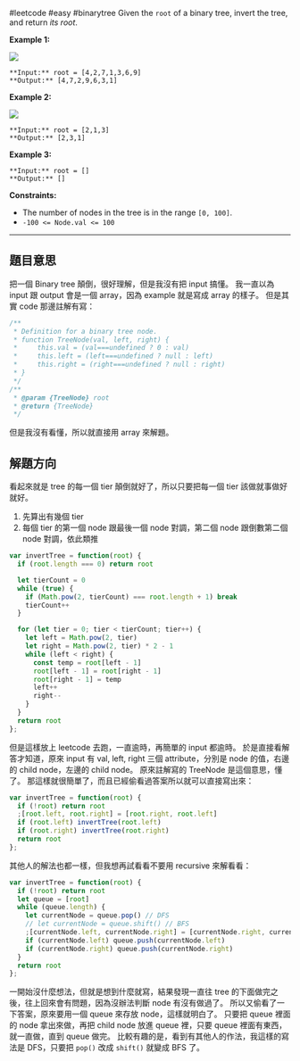 #leetcode #easy #binarytree
Given the `root` of a binary tree, invert the tree, and return _its root_.

**Example 1:**

![](https://assets.leetcode.com/uploads/2021/03/14/invert1-tree.jpg)

```
**Input:** root = [4,2,7,1,3,6,9]
**Output:** [4,7,2,9,6,3,1]
```

**Example 2:**

![](https://assets.leetcode.com/uploads/2021/03/14/invert2-tree.jpg)

```
**Input:** root = [2,1,3]
**Output:** [2,3,1]
```

**Example 3:**

```
**Input:** root = []
**Output:** []
```

**Constraints:**

-   The number of nodes in the tree is in the range `[0, 100]`.
-   `-100 <= Node.val <= 100`

---
## 題目意思

把一個 Binary tree 顛倒，很好理解，但是我沒有把 input 搞懂。
我一直以為 input 跟 output 會是一個 array，因為 example 就是寫成 array 的樣子。
但是其實 code 那邊註解有寫：

```javascript
/**
 * Definition for a binary tree node.
 * function TreeNode(val, left, right) {
 *     this.val = (val===undefined ? 0 : val)
 *     this.left = (left===undefined ? null : left)
 *     this.right = (right===undefined ? null : right)
 * }
 */
/**
 * @param {TreeNode} root
 * @return {TreeNode}
 */
```

但是我沒有看懂，所以就直接用 array 來解題。

## 解題方向

看起來就是 tree 的每一個 tier 顛倒就好了，所以只要把每一個 tier 該做就事做好就好。
1. 先算出有幾個 tier
2. 每個 tier 的第一個 node 跟最後一個 node 對調，第二個 node 跟倒數第二個 node 對調，依此類推

```javascript
var invertTree = function(root) {
  if (root.length === 0) return root

  let tierCount = 0
  while (true) {
    if (Math.pow(2, tierCount) === root.length + 1) break
    tierCount++
  }

  for (let tier = 0; tier < tierCount; tier++) {
    let left = Math.pow(2, tier)
    let right = Math.pow(2, tier) * 2 - 1
    while (left < right) {
      const temp = root[left - 1]
      root[left - 1] = root[right - 1]
      root[right - 1] = temp
      left++
      right--
    }
  }
  return root
};
```

但是這樣放上 leetcode 去跑，一直逾時，再簡單的 input 都逾時。
於是直接看解答才知道，原來 input 有 val, left, right 三個 attribute，分別是 node 的值，右邊的 child node，左邊的 child node。
原來註解寫的 TreeNode 是這個意思，懂了。
那這樣就很簡單了，而且已經偷看過答案所以就可以直接寫出來：

```javascript
var invertTree = function(root) {
  if (!root) return root
  ;[root.left, root.right] = [root.right, root.left]
  if (root.left) invertTree(root.left)
  if (root.right) invertTree(root.right)
  return root
};
```

其他人的解法也都一樣，但我想再試看看不要用 recursive 來解看看：

```javascript
var invertTree = function(root) {
  if (!root) return root
  let queue = [root]
  while (queue.length) {
    let currentNode = queue.pop() // DFS
    // let currentNode = queue.shift() // BFS
    ;[currentNode.left, currentNode.right] = [currentNode.right, currentNode.left]
    if (currentNode.left) queue.push(currentNode.left)
    if (currentNode.right) queue.push(currentNode.right)
  }
  return root
};
```

一開始沒什麼想法，但就是想到什麼就寫，結果發現一直往 tree 的下面做完之後，往上回來會有問題，因為沒辦法判斷 node 有沒有做過了。
所以又偷看了一下答案，原來要用一個 queue 來存放 node，這樣就明白了。
只要把 queue 裡面的 node 拿出來做，再把 child node 放進 queue 裡，只要 queue 裡面有東西，就一直做，直到 queue 做完。
比較有趣的是，看到有其他人的作法，我這樣的寫法是 DFS，只要把 `pop()` 改成 `shift()` 就變成 BFS 了。